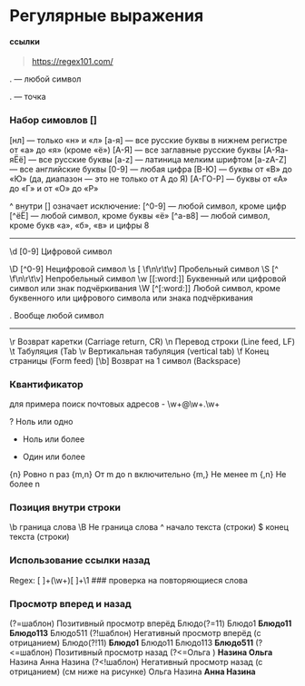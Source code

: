 # Регулярные выражения
#### ссылки
>https://regex101.com/


. — любой символ

\. — точка

### Набор симовлов []

[нл] — только «н» и «л»
[а-я] — все русские буквы в нижнем регистре от «а» до «я» (кроме «ё»)
[А-Я]    — все заглавные русские буквы
[А-Яа-яЁё]  — все русские буквы
[a-z]  — латиница мелким шрифтом
[a-zA-Z]  — все английские буквы
[0-9]  — любая цифра
[В-Ю]   — буквы от «В» до «Ю» (да, диапазон — это не только от А до Я)
[А-ГО-Р]   — буквы от «А» до «Г» и от «О» до «Р»

^ внутри [] означает исключение:
[^0-9]  — любой символ, кроме цифр
[^ёЁ]  — любой символ, кроме буквы «ё»
[^а-в8]  — любой символ, кроме букв «а», «б», «в» и цифры 8

***
\d [0-9] Цифровой символ

\D [^0-9] Нецифровой символ
\s [ \f\n\r\t\v] Пробельный символ
\S [^ \f\n\r\t\v] Непробельный символ
\w [[:word:]] Буквенный или цифровой символ или знак подчёркивания
\W [^[:word:]] Любой символ, кроме буквенного или цифрового символа или знака подчёркивания

. Вообще любой символ

***

\r Возврат каретки (Carriage return, CR) 
\n Перевод строки (Line feed, LF) 
\t Табуляция (Tab
\v Вертикальная табуляция (vertical tab) 
\f Конец страницы (Form feed)
[\b] Возврат на 1 символ (Backspace)

### Квантификатор
для примера поиск почтовых адресов - \w+@\w+\.\w+

? Ноль или одно
* Ноль или более
+ Один или более

{n} Ровно n раз
{m,n} От m до n включительно
{m,} Не менее m
{,n} Не более n

### Позиция внутри строки

\b граница слова
\B Не граница слова
^ начало текста (строки)
$ конец текста (строки)

### Использование ссылки назад

Regex: [ ]+(\w+)[ ]+\1 ### проверка на повторяющиеся слова

### Просмотр вперед и назад


(?=шаблон) Позитивный просмотр вперёд Блюдо(?=11) Блюдо1 **Блюдо11** **Блюдо113** Блюдо511
(?!шаблон) Негативный просмотр вперёд (с отрицанием) Блюдо(?!11) **Блюдо1** Блюдо11 Блюдо113 **Блюдо511**
(?<=шаблон) Позитивный просмотр назад (?<=Ольга ) **Назина Ольга** Назина Анна Назина
(?<!шаблон) Негативный просмотр назад (с отрицанием) (см ниже на рисунке) Ольга Назина **Анна Назина**
